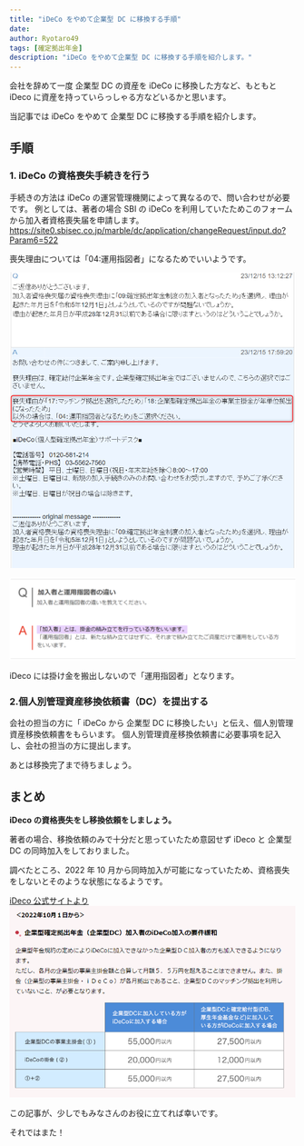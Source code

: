 ```yaml
---
title: "iDeCo をやめて企業型 DC に移換する手順"
date:
author: Ryotaro49
tags: [確定拠出年金]
description: "iDeCo をやめて企業型 DC に移換する手順を紹介します。"
---
```


会社を辞めて一度 企業型 DC の資産を iDeCo に移換した方など、もともと iDeco に資産を持っていらっしゃる方などいるかと思います。

当記事では iDeCo をやめて 企業型 DC に移換する手順を紹介します。

## 手順

### 1. iDeCo の資格喪失手続きを行う

手続きの方法は iDeCo の運営管理機関によって異なるので、問い合わせが必要です。
例としては、著者の場合 SBI の iDeCo を利用していたためこのフォームから加入者資格喪失届を申請します。
https://site0.sbisec.co.jp/marble/dc/application/changeRequest/input.do?Param6=522

喪失理由については「04:運用指図者」になるためでいいようです。

![喪失理由](images/sousitsu_riyu.png)

![加入者と運用指図者の違い](images/kanyusya_unyousasizusya.png)

iDeco には掛け金を搬出しないので「運用指図者」となります。

### 2.個人別管理資産移換依頼書（DC）を提出する

会社の担当の方に「 iDeCo から 企業型 DC に移換したい」と伝え、個人別管理資産移換依頼書をもらいます。
個人別管理資産移換依頼書に必要事項を記入し、会社の担当の方に提出します。

あとは移換完了まで待ちましょう。

## まとめ

**iDeco の資格喪失をし移換依頼をしましょう。**

著者の場合、移換依頼のみで十分だと思っていたため意図せず iDeco と 企業型 DC の同時加入をしておりました。

調べたところ、2022 年 10 月から同時加入が可能になっていたため、資格喪失をしないとそのような状態になるようです。

[iDeco 公式サイトより](https://www.ideco-koushiki.jp/library/2022kaisei/)
![2022年の制度改正](images/DC_iDeco.png)

この記事が、少しでもみなさんのお役に立てれば幸いです。

それではまた！
